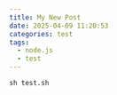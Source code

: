 ```yaml
---
title: My New Post
date: 2025-04-09 11:20:53
categories: test
tags:
  - node.js
  - test
---
```




```shell
sh test.sh
```

